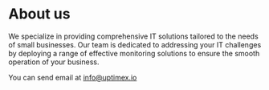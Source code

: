 # About us

We specialize in providing comprehensive IT solutions tailored to the needs of small businesses. Our team is dedicated to addressing your IT challenges by deploying a range of effective monitoring solutions to ensure the smooth operation of your business.

You can send email at info@uptimex.io




